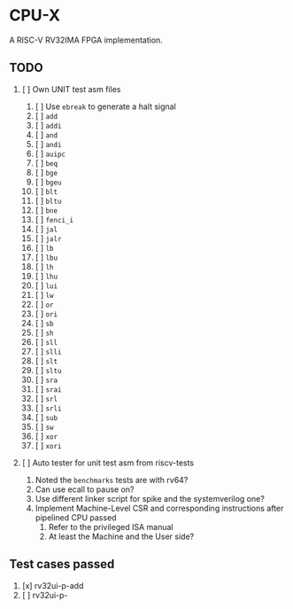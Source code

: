 # CPU-X

A RISC-V RV32IMA FPGA implementation.

## TODO

1. [ ] Own UNIT test asm files
    1. [ ] Use `ebreak` to generate a halt signal
    1. [ ] `add`
    1. [ ] `addi`
    1. [ ] `and`
    1. [ ] `andi`
    1. [ ] `auipc`
    1. [ ] `beq`
    1. [ ] `bge`
    1. [ ] `bgeu`
    1. [ ] `blt`
    1. [ ] `bltu`
    1. [ ] `bne`
    1. [ ] `fenci_i`
    1. [ ] `jal`
    1. [ ] `jalr`
    1. [ ] `lb`
    1. [ ] `lbu`
    1. [ ] `lh`
    1. [ ] `lhu`
    1. [ ] `lui`
    1. [ ] `lw`
    1. [ ] `or`
    1. [ ] `ori`
    1. [ ] `sb`
    1. [ ] `sh`
    1. [ ] `sll`
    1. [ ] `slli`
    1. [ ] `slt`
    1. [ ] `sltu`
    1. [ ] `sra`
    1. [ ] `srai`
    1. [ ] `srl`
    1. [ ] `srli`
    1. [ ] `sub`
    1. [ ] `sw`
    1. [ ] `xor`
    1. [ ] `xori`

1. [ ] Auto tester for unit test asm from riscv-tests
    1. Noted the `benchmarks` tests are with rv64?
    2. Can use ecall to pause on?
    3. Use different linker script for spike and the systemverilog one?
    4. Implement Machine-Level CSR and corresponding instructions after pipelined CPU passed
        1. Refer to the privileged ISA manual
        2. At least the Machine and the User side?

## Test cases passed

1. [x] rv32ui-p-add
2. [ ] rv32ui-p-
